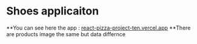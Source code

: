# Shoes applicaiton
**You can see here the app : [react-pizza-project-ten.vercel.app](react-pizza-project-ten.vercel.app)
**There are products image the same but data differnce

